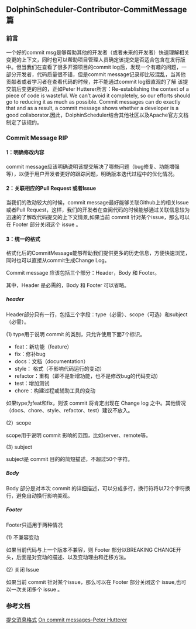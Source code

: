 ## DolphinScheduler-Contributor-CommitMessage篇

### 前言
  一个好的commit msg是够帮助其他的开发者（或者未来的开发者）快速理解相关变更的上下文，同时也可以帮助项目管理人员确定该提交是否适合包含在发行版中。但当我们在查看了很多开源项目的commit log后，发现一个有趣的问题，一部分开发者，代码质量很不错，但是commit message记录却比较混乱，当其他贡献者或者学习者在查看代码的时候，并不能通过commit log很直观的了解
该提交前后变更的目的，正如Peter Hutterer所言：Re-establishing the context of a piece of code is wasteful. We can’t avoid it completely, so our efforts should go to reducing it as much as possible. Commit messages can do exactly that and as a result, a commit message shows whether a developer is a good collaborator.因此，DolphinScheduler结合其他社区以及Apache官方文档制定了该规约。

### Commit Message RIP

#### 1：明确修改内容

commit message应该明确说明该提交解决了哪些问题（bug修复、功能增强等），以便于用户开发者更好的跟踪问题，明确版本迭代过程中的优化情况。

#### 2：关联相应的Pull Request 或者Issue

当我们的改动较大的时候，commit message最好能够关联Github上的相关Issue或者Pull Request，这样，我们的开发者在查阅代码的时候能够通过关联信息较为迅速的了解改代码提交的上下文情景,如果当前 commit 针对某个issue，那么可以在 Footer 部分关闭这个 issue 。

#### 3：统一的格式

格式化后的CommitMessage能够帮助我们提供更多的历史信息，方便快速浏览，同时也可以直接从commit生成Change Log。

Commit message 应该包括三个部分：Header，Body 和 Footer。

其中，Header 是必需的，Body 和 Footer 可以省略。

##### header
Header部分只有一行，包括三个字段：type（必需）、scope（可选）和subject（必需）。

(1) type用于说明 commit 的类别，只允许使用下面7个标识。

* feat：新功能（feature）
* fix：修补bug
* docs：文档（documentation）
* style： 格式（不影响代码运行的变动）
* refactor：重构（即不是新增功能，也不是修改bug的代码变动）
* test：增加测试
* chore：构建过程或辅助工具的变动

如果type为feat和fix，则该 commit 将肯定出现在 Change log 之中。其他情况（docs、chore、style、refactor、test）建议不放入。

(2）scope

scope用于说明 commit 影响的范围，比如server、remote等。

(3) subject

subject是 commit 目的的简短描述，不超过50个字符。

##### Body

Body 部分是对本次 commit 的详细描述，可以分成多行，换行符将以72个字符换行，避免自动换行影响美观。


##### Footer

Footer只适用于两种情况

(1) 不兼容变动

如果当前代码与上一个版本不兼容，则 Footer 部分以BREAKING CHANGE开头，后面是对变动的描述、以及变动理由和迁移方法。

(2) 关闭 Issue

如果当前 commit 针对某个issue，那么可以在 Footer 部分关闭这个 issue,也可以一次关闭多个 issue 。


### 参考文档
[提交消息格式](https://cwiki.apache.org/confluence/display/GEODE/Commit+Message+Format)
[On commit messages-Peter Hutterer](http://who-t.blogspot.com/2009/12/on-commit-messages.html)